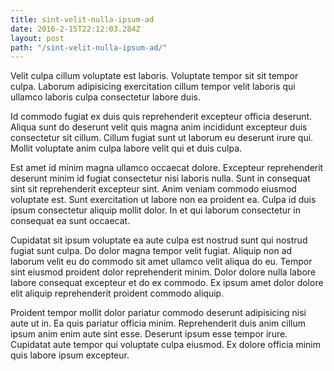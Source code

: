 ```yaml
---
title: sint-velit-nulla-ipsum-ad
date: 2016-2-15T22:12:03.284Z
layout: post
path: "/sint-velit-nulla-ipsum-ad/"
---
```


Velit culpa cillum voluptate est laboris. Voluptate tempor sit sit tempor culpa. Laborum adipisicing exercitation cillum tempor velit laboris qui ullamco laboris culpa consectetur labore duis.

Id commodo fugiat ex duis quis reprehenderit excepteur officia deserunt. Aliqua sunt do deserunt velit quis magna anim incididunt excepteur duis consectetur sit cillum. Cillum fugiat sunt ut laborum eu deserunt irure qui. Mollit voluptate anim culpa labore velit qui et duis culpa.

Est amet id minim magna ullamco occaecat dolore. Excepteur reprehenderit deserunt minim id fugiat consectetur nisi laboris nulla. Sunt in consequat sint sit reprehenderit excepteur sint. Anim veniam commodo eiusmod voluptate est. Sunt exercitation ut labore non ea proident ea. Culpa id duis ipsum consectetur aliquip mollit dolor. In et qui laborum consectetur in consequat ea sunt occaecat.

Cupidatat sit ipsum voluptate ea aute culpa est nostrud sunt qui nostrud fugiat sunt culpa. Do dolor magna tempor velit fugiat. Aliquip non ad laborum velit eu do commodo sit amet ullamco velit aliqua do eu. Tempor sint eiusmod proident dolor reprehenderit minim. Dolor dolore nulla labore labore consequat excepteur et do ex commodo. Ex ipsum amet dolor dolore elit aliquip reprehenderit proident commodo aliquip.

Proident tempor mollit dolor pariatur commodo deserunt adipisicing nisi aute ut in. Ea quis pariatur officia minim. Reprehenderit duis anim cillum ipsum anim enim aute sint esse. Deserunt ipsum esse tempor irure. Cupidatat aute tempor qui voluptate culpa eiusmod. Ex dolore officia minim quis labore ipsum excepteur.